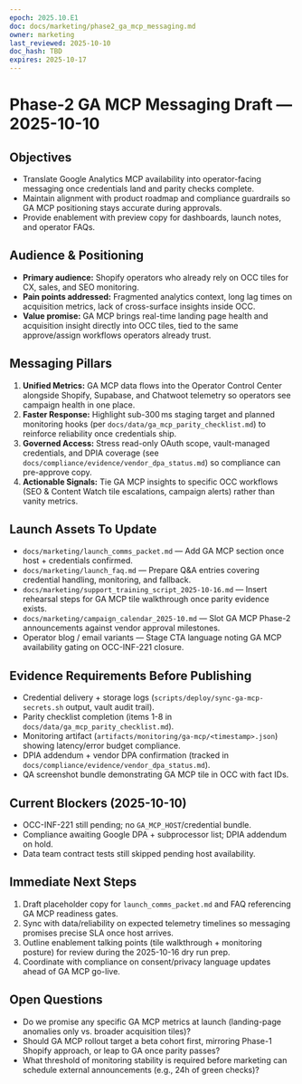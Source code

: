 ```yaml
---
epoch: 2025.10.E1
doc: docs/marketing/phase2_ga_mcp_messaging.md
owner: marketing
last_reviewed: 2025-10-10
doc_hash: TBD
expires: 2025-10-17
---
```


# Phase-2 GA MCP Messaging Draft — 2025-10-10

## Objectives

- Translate Google Analytics MCP availability into operator-facing messaging once credentials land and parity checks complete.
- Maintain alignment with product roadmap and compliance guardrails so GA MCP positioning stays accurate during approvals.
- Provide enablement with preview copy for dashboards, launch notes, and operator FAQs.

## Audience & Positioning

- **Primary audience:** Shopify operators who already rely on OCC tiles for CX, sales, and SEO monitoring.
- **Pain points addressed:** Fragmented analytics context, long lag times on acquisition metrics, lack of cross-surface insights inside OCC.
- **Value promise:** GA MCP brings real-time landing page health and acquisition insight directly into OCC tiles, tied to the same approve/assign workflows operators already trust.

## Messaging Pillars

1. **Unified Metrics:** GA MCP data flows into the Operator Control Center alongside Shopify, Supabase, and Chatwoot telemetry so operators see campaign health in one place.
2. **Faster Response:** Highlight sub-300 ms staging target and planned monitoring hooks (per `docs/data/ga_mcp_parity_checklist.md`) to reinforce reliability once credentials ship.
3. **Governed Access:** Stress read-only OAuth scope, vault-managed credentials, and DPIA coverage (see `docs/compliance/evidence/vendor_dpa_status.md`) so compliance can pre-approve copy.
4. **Actionable Signals:** Tie GA MCP insights to specific OCC workflows (SEO & Content Watch tile escalations, campaign alerts) rather than vanity metrics.

## Launch Assets To Update

- `docs/marketing/launch_comms_packet.md` — Add GA MCP section once host + credentials confirmed.
- `docs/marketing/launch_faq.md` — Prepare Q&A entries covering credential handling, monitoring, and fallback.
- `docs/marketing/support_training_script_2025-10-16.md` — Insert rehearsal steps for GA MCP tile walkthrough once parity evidence exists.
- `docs/marketing/campaign_calendar_2025-10.md` — Slot GA MCP Phase-2 announcements against vendor approval milestones.
- Operator blog / email variants — Stage CTA language noting GA MCP availability gating on OCC-INF-221 closure.

## Evidence Requirements Before Publishing

- Credential delivery + storage logs (`scripts/deploy/sync-ga-mcp-secrets.sh` output, vault audit trail).
- Parity checklist completion (items 1-8 in `docs/data/ga_mcp_parity_checklist.md`).
- Monitoring artifact (`artifacts/monitoring/ga-mcp/<timestamp>.json`) showing latency/error budget compliance.
- DPIA addendum + vendor DPA confirmation (tracked in `docs/compliance/evidence/vendor_dpa_status.md`).
- QA screenshot bundle demonstrating GA MCP tile in OCC with fact IDs.

## Current Blockers (2025-10-10)

- OCC-INF-221 still pending; no `GA_MCP_HOST`/credential bundle.
- Compliance awaiting Google DPA + subprocessor list; DPIA addendum on hold.
- Data team contract tests still skipped pending host availability.

## Immediate Next Steps

1. Draft placeholder copy for `launch_comms_packet.md` and FAQ referencing GA MCP readiness gates.
2. Sync with data/reliability on expected telemetry timelines so messaging promises precise SLA once host arrives.
3. Outline enablement talking points (tile walkthrough + monitoring posture) for review during the 2025-10-16 dry run prep.
4. Coordinate with compliance on consent/privacy language updates ahead of GA MCP go-live.

## Open Questions

- Do we promise any specific GA MCP metrics at launch (landing-page anomalies only vs. broader acquisition tiles)?
- Should GA MCP rollout target a beta cohort first, mirroring Phase-1 Shopify approach, or leap to GA once parity passes?
- What threshold of monitoring stability is required before marketing can schedule external announcements (e.g., 24h of green checks)?

